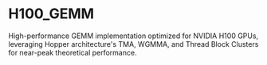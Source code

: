 # H100_GEMM
High-performance GEMM implementation optimized for NVIDIA H100 GPUs, leveraging Hopper architecture's TMA, WGMMA, and Thread Block Clusters for near-peak theoretical performance.
